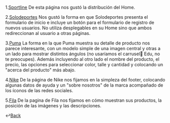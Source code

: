 1.[Sportline](https://www.sportline.com.ar/) 
De esta página nos gustó la distribución del Home.

2.[Solodeportes](https://www.solodeportes.com.ar/customer/account/login/) 
Nos gustó la forma en que Solodeportes presenta el formulario de inicio e incluye un botón para el formulario de registro de nuevos usuarios. No utiliza desplegables en su Home sino que ambos redireccionan al usuario a otras páginas.

3.[Puma](https://ar.puma.com/buzo-red-bull-racing-con-capucha-y-estampado-763194-01.html?color=673) 
La forma en la que Puma muestra su detalle de producto nos parece interesante, con un modelo simple de una imagen central y otras a un lado para mostrar distintos ángulos (no usaríamos el carrusel🎠 Edu, no te preocupes). Además incluyendo al otro lado el nombre del producto, el precio, las opciones para seleccionar color, talle y cantidad y colocando un "acerca del producto" más abajo.

4.[Nike](https://www.nike.com/ar/) 
De la página de Nike nos fijamos en la simpleza del footer, colocando algunas datos de ayuda y un "sobre nosotros" de la marca acompañado de los íconos de las redes sociales.

5.[Fila](https://tienda.fila.com.ar/155/running?initialMap=productClusterIds&initialQuery=155&map=productClusterIds,coleccion)
De la pagina de Fila nos fijamos en cómo muestran sus productos, la posición de las imágenes y las descripciones.


↩️[Back](../README.md)
